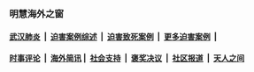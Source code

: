 
### 明慧海外之窗

####  [武汉肺炎](indexes/365.md?t=04162301) &nbsp;|&nbsp;  [迫害案例综述](indexes/328.md?t=04162301) &nbsp;|&nbsp; [迫害致死案例](indexes/277.md?t=04162301)  &nbsp;|&nbsp; [更多迫害案例](indexes/81.md?t=04162301)  &nbsp;|&nbsp; 
####  [时事评论](indexes/19.md?t=04162301) &nbsp;|&nbsp; [海外简讯](indexes/245.md?t=04162301)&nbsp;|&nbsp;  [社会支持](indexes/140.md?t=04162301) &nbsp;|&nbsp; [褒奖决议](indexes/282.md?t=04162301) &nbsp;|&nbsp; [社区报道](indexes/91.md?t=04162301)  &nbsp;|&nbsp; [天人之间](indexes/78.md?t=04162301) 


